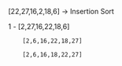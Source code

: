   [22,27,16,2,18,6] -> Insertion Sort 
  
  1 - [2,27,16,22,18,6]
        
        [2,6,16,22,18,27]
        
        [2,6,16,18,22,27]
